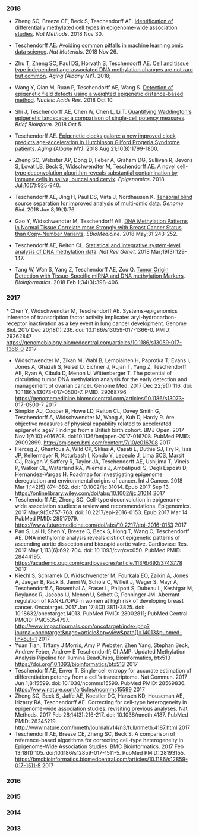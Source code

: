 ### 2018
* Zheng SC, Breeze CE, Beck S, Teschendorff AE. 
[Identification of differentially methylated cell types in epigenome-wide association studies](https://www.nature.com/articles/s41592-018-0213-x).
_Nat Methods_. 2018 Nov 30. 

* Teschendorff AE. 
[Avoiding common pitfalls in machine learning omic data science](https://doi.org/10.1038/s41563-018-0241-z). 
_Nat Materials_. 2018 Nov 26. 

* Zhu T, Zheng SC, Paul DS, Horvath S, Teschendorff AE. 
[Cell and tissue type independent age-associated DNA methylation changes are not rare but common](https://doi.org/10.18632/aging.101666). 
_Aging (Albany NY)_. 2018; 

* Wang Y, Qian M, Ruan P, Teschendorff AE, Wang S. 
[Detection of epigenetic field defects using a weighted epigenetic distance-based method](https://www.ncbi.nlm.nih.gov/pubmed/30304472). 
_Nucleic Acids Res_. 2018 Oct 10.  

* Shi J, Teschendorff AE, Chen W, Chen L, Li T. 
[Quantifying Waddington's epigenetic landscape: a comparison of single-cell potency measures](https://academic.oup.com/bib/advance-article/doi/10.1093/bib/bby093/5115275). 
_Brief Bioinform_. 2018 Oct 5. 

* Teschendorff AE. 
[Epigenetic clocks galore: a new improved clock predicts age-acceleration in Hutchinson Gilford Progeria Syndrome patients](http://www.aging-us.com/article/101533/text). 
_Aging (Albany  NY)_. 2018 Aug 21;10(8):1799-1800. 

* Zheng SC, Webster AP, Dong D, Feber A, Graham DG, Sullivan R, Jevons S, Lovat LB, Beck S, Widschwendter M, Teschendorff AE. 
[A novel cell-type deconvolution algorithm reveals substantial contamination by immune cells in saliva, buccal and cervix](https://www.futuremedicine.com/doi/10.2217/epi-2018-0037).
_Epigenomics_. 2018 Jul;10(7):925-940. 

* Teschendorff AE, Jing H, Paul DS, Virta J, Nordhausen K. 
[Tensorial blind source separation for improved analysis of multi-omic data](https://www.ncbi.nlm.nih.gov/pmc/articles/PMC5994057). 
_Genome Biol_. 2018 Jun 8;19(1):76.
* Gao Y, Widschwendter M, Teschendorff AE. 
[DNA Methylation Patterns in Normal Tissue Correlate more Strongly with Breast Cancer Status than Copy-Number Variants](https://www.sciencedirect.com/science/article/pii/S2352396418301531?via%3Dihub). 
_EBioMedicine_. 2018 May;31:243-252.

* Teschendorff AE, Relton CL. 
[Statistical and integrative system-level analysis of DNA methylation data](https://www.nature.com/articles/nrg.2017.86). 
_Nat Rev Genet_. 2018 Mar;19(3):129-147.

* Tang W, Wan S, Yang Z, Teschendorff AE, Zou Q. 
[Tumor Origin Detection with Tissue-Specific miRNA and DNA methylation Markers](https://academic.oup.com/bioinformatics/article/34/3/398/4265460). 
_Bioinformatics_. 2018 Feb 1;34(3):398-406.


### 2017
﻿* Chen Y, Widschwendter M, Teschendorff AE. Systems-epigenomics inference of transcription factor activity implicates aryl-hydrocarbon-receptor inactivation as a key event in lung cancer development. Genome Biol. 2017 Dec 20;18(1):236. doi: 10.1186/s13059-017-1366-0. PMID: 29262847
https://genomebiology.biomedcentral.com/articles/10.1186/s13059-017-1366-0
2017
* Widschwendter M, Zikan M, Wahl B, Lempiäinen H, Paprotka T, Evans I, Jones A, Ghazali S, Reisel D, Eichner J, Rujan T, Yang Z, Teschendorff AE, Ryan A, Cibula D, Menon U, Wittenberger T. The potential of circulating tumor DNA methylation analysis for the early detection and management of ovarian cancer. Genome Med. 2017 Dec 22;9(1):116. doi: 10.1186/s13073-017-0500-7. PMID: 29268796
https://genomemedicine.biomedcentral.com/articles/10.1186/s13073-017-0500-7
2017
* Simpkin AJ, Cooper R, Howe LD, Relton CL, Davey Smith G, Teschendorff A, Widschwendter M, Wong A, Kuh D, Hardy R. Are objective measures of physical capability related to accelerated epigenetic age? Findings from a British birth cohort. BMJ Open. 2017 Nov 1;7(10):e016708. doi:10.1136/bmjopen-2017-016708. PubMed PMID: 29092899.
http://bmjopen.bmj.com/content/7/10/e016708
2017
* Herceg Z, Ghantous A, Wild CP, Sklias A, Casati L, Duthie SJ, Fry R, Issa JP, Kellermayer R, Koturbash I, Kondo Y, Lepeule J, Lima SCS, Marsit CJ, Rakyan V, Saffery R, Taylor JA, Teschendorff AE, Ushijima T, Vineis P, Walker CL, Waterland RA, Wiemels J, Ambatipudi S, Degli Esposti D, Hernandez-Vargas H. Roadmap for investigating epigenome deregulation and environmental origins of cancer. Int J Cancer. 2018 Mar 1;142(5):874-882. doi: 10.1002/ijc.31014. Epub 2017 Sep 13.
https://onlinelibrary.wiley.com/doi/abs/10.1002/ijc.31014
2017
* Teschendorff AE, Zheng SC. Cell-type deconvolution in epigenome-wide association studies: a review and recommendations. Epigenomics. 2017 May;9(5):757-768. doi: 10.2217/epi-2016-0153. Epub 2017 Mar 14. PubMed PMID: 28517979.
https://www.futuremedicine.com/doi/abs/10.2217/epi-2016-0153
2017
* Pan S, Lai H, Shen Y, Breeze C, Beck S, Hong T, Wang C, Teschendorff AE. DNA methylome analysis reveals distinct epigenetic patterns of ascending aortic dissection and bicuspid aortic valve. Cardiovasc Res. 2017 May 1;113(6):692-704. doi: 10.1093/cvr/cvx050. PubMed PMID: 28444195.
https://academic.oup.com/cardiovascres/article/113/6/692/3743778
2017
* Kiechl S, Schramek D, Widschwendter M, Fourkala EO, Zaikin A, Jones A, Jaeger B, Rack B, Janni W, Scholz C, Willeit J, Weger S, Mayr A, Teschendorff A, Rosenthal A, Fraser L, Philpott S, Dubeau L, Keshtgar M, Roylance R, Jacobs IJ, Menon U, Schett G, Penninger JM. Aberrant regulation of RANKL/OPG in women at high risk of developing breast cancer. Oncotarget. 2017 Jan 17;8(3):3811-3825. doi: 10.18632/oncotarget.14013. PubMed PMID: 28002811; PubMed Central PMCID: PMC5354797.
http://www.impactjournals.com/oncotarget/index.php?journal=oncotarget&page=article&op=view&path[]=14013&pubmed-linkout=1
2017
* Yuan Tian, Tiffany J Morris, Amy P Webster, Zhen Yang, Stephan Beck, Andrew Feber, Andrew E Teschendorff; ChAMP: Updated Methylation Analysis Pipeline for Illumina BeadChips, Bioinformatics, btx513
https://doi.org/10.1093/bioinformatics/btx513
2017
* Teschendorff AE, Enver T. Single-cell entropy for accurate estimation of differentiation potency from a cell's transcriptome. Nat Commun. 2017 Jun 1;8:15599. doi: 10.1038/ncomms15599.      PubMed PMID: 28569836.
https://www.nature.com/articles/ncomms15599
2017
* Zheng SC, Beck S, Jaffe AE, Koestler DC, Hansen KD, Houseman AE, Irizarry RA, Teschendorff AE. Correcting for cell-type heterogeneity in epigenome-wide association studies: revisiting previous analyses. Nat Methods. 2017 Feb 28;14(3):216-217. doi: 10.1038/nmeth.4187. PubMed PMID: 28245219.
http://www.nature.com/nmeth/journal/v14/n3/full/nmeth.4187.html
2017
* Teschendorff AE, Breeze CE, Zheng SC, Beck S. A comparison of reference-based algorithms for correcting cell-type heterogeneity in Epigenome-Wide Association Studies. BMC Bioinformatics. 2017 Feb 13;18(1):105. doi:10.1186/s12859-017-1511-5. PubMed PMID: 28193155.
https://bmcbioinformatics.biomedcentral.com/articles/10.1186/s12859-017-1511-5
2017
### 2016
### 2015
### 2014
### 2013

